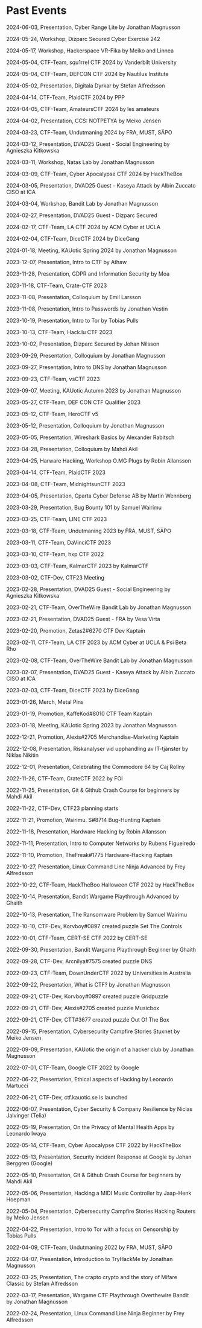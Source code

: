 # Past Events

2024-06-03, Presentation, Cyber Range Lite by Jonathan Magnusson

2024-05-24, Workshop, Dizparc Secured Cyber Exercise 242

2024-05-17, Workshop, Hackerspace VR-Fika by Meiko and Linnea

2024-05-04, CTF-Team, squ1rrel CTF 2024 by Vanderbilt University

2024-05-04, CTF-Team, DEFCON CTF 2024 by Nautilus Institute

2024-05-02, Presentation, Digitala Dyrkar by Stefan Alfredsson

2024-04-14, CTF-Team, PlaidCTF 2024 by PPP

2024-04-05, CTF-Team, AmateursCTF 2024 by les amateurs

2024-04-02, Presentation, CCS: NOTPETYA by Meiko Jensen

2024-03-23, CTF-Team, Undutmaning 2024 by FRA, MUST, SÄPO

2024-03-12, Presentation, DVAD25 Guest - Social Engineering by Agnieszka Kitkowska

2024-03-11, Workshop, Natas Lab by Jonathan Magnusson

2024-03-09, CTF-Team, Cyber Apocalypse CTF 2024 by HackTheBox

2024-03-05, Presentation, DVAD25 Guest - Kaseya Attack by Albin Zuccato CISO at ICA

2024-03-04, Workshop, Bandit Lab by Jonathan Magnusson

2024-02-27, Presentation, DVAD25 Guest - Dizparc Secured

2024-02-17, CTF-Team, LA CTF 2024 by ACM Cyber at UCLA

2024-02-04, CTF-Team, DiceCTF 2024 by DiceGang

2024-01-18, Meeting, KAUotic Spring 2024 by Jonathan Magnusson

2023-12-07, Presentation, Intro to CTF by Athaw

2023-11-28, Presentation, GDPR and Information Security by Moa

2023-11-18, CTF-Team, Crate-CTF 2023

2023-11-08, Presentation, Colloquium by Emil Larsson

2023-11-08, Presentation, Intro to Passwords by Jonathan Vestin

2023-10-19, Presentation, Intro to Tor by Tobias Pulls

2023-10-13, CTF-Team, Hack.lu CTF 2023

2023-10-02, Presentation, Dizparc Secured by Johan Nilsson

2023-09-29, Presentation, Colloquium by Jonathan Magnusson

2023-09-27, Presentation, Intro to DNS by Jonathan Magnusson

2023-09-23, CTF-Team, vsCTF 2023

2023-09-07, Meeting, KAUotic Autumn 2023 by Jonathan Magnusson

2023-05-27, CTF-Team, DEF CON CTF Qualifier 2023

2023-05-12, CTF-Team, HeroCTF v5

2023-05-12, Presentation, Colloquium by Jonathan Magnusson

2023-05-05, Presentation, Wireshark Basics by Alexander Rabitsch

2023-04-28, Presentation, Colloquium by Mahdi Akil

2023-04-25, Harware Hacking, Workshop O.MG Plugs by Robin Allansson

2023-04-14, CTF-Team, PlaidCTF 2023

2023-04-08, CTF-Team, MidnightsunCTF 2023

2023-04-05, Presentation, Cparta Cyber Defense AB by Martin Wennberg

2023-03-29, Presentation, Bug Bounty 101 by Samuel Wairimu

2023-03-25, CTF-Team, LINE CTF 2023

2023-03-18, CTF-Team, Undutmaning 2023 by FRA, MUST, SÄPO

2023-03-11, CTF-Team, DaVinciCTF 2023

2023-03-10, CTF-Team, hxp CTF 2022

2023-03-03, CTF-Team, KalmarCTF 2023 by KalmarCTF

2023-03-02, CTF-Dev, CTF23 Meeting

2023-02-28, Presentation, DVAD25 Guest - Social Engineering by Agnieszka Kitkowska

2023-02-21, CTF-Team, OverTheWire Bandit Lab by Jonathan Magnusson

2023-02-21, Presentation, DVAD25 Guest - FRA by Vesa Virta

2023-02-20, Promotion, Zetas2#6270 CTF Dev Kaptain

2023-02-11, CTF-Team, LA CTF 2023 by ACM Cyber at UCLA & Psi Beta Rho

2023-02-08, CTF-Team, OverTheWire Bandit Lab by Jonathan Magnusson

2023-02-07, Presentation, DVAD25 Guest - Kaseya Attack by Albin Zuccato CISO at ICA

2023-02-03, CTF-Team, DiceCTF 2023 by DiceGang

2023-01-26, Merch, Metal Pins

2023-01-19, Promotion, KaffeKod#8010 CTF Team Kaptain

2023-01-18, Meeting, KAUotic Spring 2023 by Jonathan Magnusson

2022-12-21, Promotion, Alexis#2705 Merchandise-Marketing Kaptain

2022-12-08, Presentation, Riskanalyser vid upphandling av IT-tjänster by Niklas Nikitin

2022-12-01, Presentation, Celebrating the Commodore 64 by Caj Rollny

2022-11-26, CTF-Team, CrateCTF 2022 by FOI

2022-11-25, Presentation, Git & Github Crash Course for beginners by Mahdi Akil

2022-11-22, CTF-Dev, CTF23 planning starts

2022-11-21, Promotion, Wairimu. S#8714 Bug-Hunting Kaptain

2022-11-18, Presentation, Hardware Hacking by Robin Allansson

2022-11-11, Presentation, Intro to Computer Networks by Rubens Figueiredo

2022-11-10, Promotion, TheFreak#1775 Hardware-Hacking Kaptain

2022-10-27, Presentation, Linux Command Line Ninja Advanced by Frey Alfredsson

2022-10-22, CTF-Team, HackTheBoo Halloween CTF 2022 by HackTheBox

2022-10-14, Presentation, Bandit Wargame Playthrough Advanced by Ghaith

2022-10-13, Presentation, The Ransomware Problem by Samuel Wairimu

2022-10-10, CTF-Dev, Korvboy#0897 created puzzle Set The Controls

2022-10-01, CTF-Team, CERT-SE CTF 2022 by CERT-SE

2022-09-30, Presentation, Bandit Wargame Playthrough Beginner by Ghaith

2022-09-28, CTF-Dev, Arcnilya#7575 created puzzle DNS

2022-09-23, CTF-Team, DownUnderCTF 2022 by Universities in Australia

2022-09-22, Presentation, What is CTF? by Jonathan Magnusson

2022-09-21, CTF-Dev, Korvboy#0897 created puzzle Gridpuzzle

2022-09-21, CTF-Dev, Alexis#2705 created puzzle Musicbox

2022-09-21, CTF-Dev, CTT#3677 created puzzle Out Of The Box

2022-09-15, Presentation, Cybersecurity Campfire Stories Stuxnet by Meiko Jensen

2022-09-09, Presentation, KAUotic the origin of a hacker club by Jonathan Magnusson

2022-07-01, CTF-Team, Google CTF 2022 by Google

2022-06-22, Presentation, Ethical aspects of Hacking by Leonardo Martucci

2022-06-21, CTF-Dev, ctf.kauotic.se is launched

2022-06-07, Presentation, Cyber Security & Company Resilience by Niclas Jalvinger (Telia)

2022-05-19, Presentation, On the Privacy of Mental Health Apps by Leonardo Iwaya

2022-05-14, CTF-Team, Cyber Apocalypse CTF 2022 by HackTheBox

2022-05-13, Presentation, Security Incident Response at Google by Johan Berggren (Google)

2022-05-10, Presentation, Git & Github Crash Course for beginners by Mahdi Akil

2022-05-06, Presentation, Hacking a MIDI Music Controller by Jaap-Henk Hoepman

2022-05-04, Presentation, Cybersecurity Campfire Stories Hacking Routers by Meiko Jensen

2022-04-22, Presentation, Intro to Tor with a focus on Censorship by Tobias Pulls

2022-04-09, CTF-Team, Undutmaning 2022 by FRA, MUST, SÄPO

2022-04-07, Presentation, Introduction to TryHackMe by Jonathan Magnusson

2022-03-25, Presentation, The crapto crypto and the story of Mifare Classic by Stefan Alfredsson

2022-03-17, Presentation, Wargame CTF Playthrough Overthewire Bandit by Jonathan Magnusson

2022-02-24, Presentation, Linux Command Line Ninja Beginner by Frey Alfredsson

